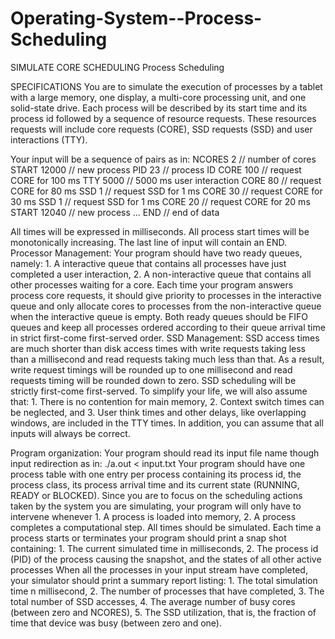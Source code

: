 # Operating-System--Process-Scheduling
SIMULATE CORE SCHEDULING
Process Scheduling

SPECIFICATIONS
  You are to simulate the execution of processes by a tablet with a large memory, one display, a multi-core processing unit, and one solid-state drive. Each  process will be described by its start time and its process id followed by a sequence of resource requests. These resources requests will include core requests (CORE), SSD requests (SSD) and user interactions (TTY).
  
  Your input will be a sequence of pairs as in:
NCORES 2 // number of cores
START 12000 // new process
PID 23 // process ID
CORE 100 // request CORE for 100 ms
TTY 5000 // 5000 ms user interaction
CORE 80 // request CORE for 80 ms
SSD 1 // request SSD for 1 ms
CORE 30 // request CORE for 30 ms
SSD 1 // request SSD for 1 ms
CORE 20 // request CORE for 20 ms
START 12040 // new process
...
END // end of data
 
All times will be expressed in milliseconds. All process start times will be monotonically increasing. The last line of input will contain an END. Processor Management: Your program should have two ready queues, namely:
    1. A interactive queue that contains all processes have just completed a user interaction,
    2. A non-interactive queue that contains all other processes waiting for a core. Each time your program answers process core requests, it should give priority to processes in the interactive queue and only allocate cores to processes from the non-interactive queue when the interactive queue is empty.
      Both ready queues should be FIFO queues and keep all processes ordered according to their queue arrival time in strict first-come first-served order. SSD Management: SSD access times are much shorter than disk access times with write requests taking less than a millisecond and read requests taking much less than that.
      As a result, write request timings will be rounded up to one millisecond and read requests timing will be rounded down to zero. SSD scheduling will be strictly first-come first-served.
      To simplify your life, we will also assume that:
          1. There is no contention for main memory,
          2. Context switch times can be neglected, and
          3. User think times and other delays, like overlapping windows, are included in the TTY times. In addition, you can assume that all inputs will always be correct.
          
Program organization: Your program should read its input file name though input redirection as in:
      ./a.out < input.txt
Your program should have one process table with one entry per process containing its process id, the process class, its process arrival time and its current state (RUNNING, READY or BLOCKED).
Since you are to focus on the scheduling actions taken by the system you are simulating, your program will only have to intervene whenever
      1. A process is loaded into memory,
      2. A process completes a computational step.
          All times should be simulated.
Each time a process starts or terminates your program should print a snap shot containing:
      1. The current simulated time in milliseconds,
      2. The process id (PID) of the process causing the snapshot, and the states of all other active processes When all the processes in your input stream have completed, your simulator should print a summary report listing:
      1. The total simulation time n millisecond,
      2. The number of processes that have completed,
      3. The total number of SSD accesses,
      4. The average number of busy cores (between zero and NCORES),
      5. The SSD utilization, that is, the fraction of time that device was busy (between zero and one).

